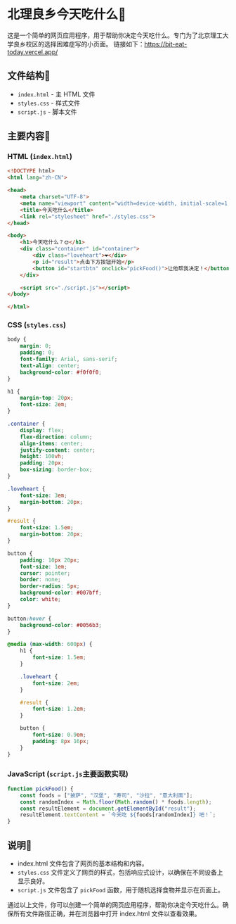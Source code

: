 # 北理良乡今天吃什么🍞

这是一个简单的网页应用程序，用于帮助你决定今天吃什么。专门为了北京理工大学良乡校区的选择困难症写的小页面。
链接如下：https://bit-eat-today.vercel.app/

## 文件结构🍭

- `index.html` - 主 HTML 文件
- `styles.css` - 样式文件
- `script.js` - 脚本文件

## 主要内容🧋

### HTML (`index.html`)

```html
<!DOCTYPE html>
<html lang="zh-CN">

<head>
    <meta charset="UTF-8">
    <meta name="viewport" content="width=device-width, initial-scale=1.0">
    <title>今天吃什么</title>
    <link rel="stylesheet" href="./styles.css">
</head>

<body>
    <h1>今天吃什么？🌞</h1>
    <div class="container" id="container">
        <div class="loveheart">❤️</div>
        <p id="result">点击下方按钮开始</p>
        <button id="startbtn" onclick="pickFood()">让他帮我决定！</button>
    </div>

    <script src="./script.js"></script>
</body>

</html>
```

### CSS (`styles.css`)

```css
body {
    margin: 0;
    padding: 0;
    font-family: Arial, sans-serif;
    text-align: center;
    background-color: #f0f0f0;
}

h1 {
    margin-top: 20px;
    font-size: 2em;
}

.container {
    display: flex;
    flex-direction: column;
    align-items: center;
    justify-content: center;
    height: 100vh;
    padding: 20px;
    box-sizing: border-box;
}

.loveheart {
    font-size: 3em;
    margin-bottom: 20px;
}

#result {
    font-size: 1.5em;
    margin-bottom: 20px;
}

button {
    padding: 10px 20px;
    font-size: 1em;
    cursor: pointer;
    border: none;
    border-radius: 5px;
    background-color: #007bff;
    color: white;
}

button:hover {
    background-color: #0056b3;
}

@media (max-width: 600px) {
    h1 {
        font-size: 1.5em;
    }

    .loveheart {
        font-size: 2em;
    }

    #result {
        font-size: 1.2em;
    }

    button {
        font-size: 0.9em;
        padding: 8px 16px;
    }
}
```

### JavaScript (`script.js`主要函数实现)

```javascript
function pickFood() {
    const foods = ["披萨", "汉堡", "寿司", "沙拉", "意大利面"];
    const randomIndex = Math.floor(Math.random() * foods.length);
    const resultElement = document.getElementById("result");
    resultElement.textContent = `今天吃 ${foods[randomIndex]} 吧！`;
}
```

## 说明🍬

- index.html 文件包含了网页的基本结构和内容。
- `styles.css` 文件定义了网页的样式，包括响应式设计，以确保在不同设备上显示良好。
- `script.js` 文件包含了 `pickFood` 函数，用于随机选择食物并显示在页面上。

通过以上文件，你可以创建一个简单的网页应用程序，帮助你决定今天吃什么。确保所有文件路径正确，并在浏览器中打开 index.html 文件以查看效果。

